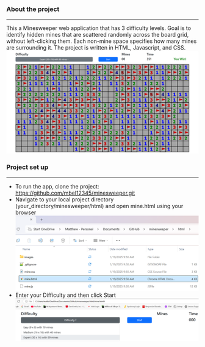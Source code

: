 ### About the project
---

This a Minesweeper web application that has 3 difficulty levels. Goal is to identify hidden mines that are scattered randomly across the board grid, without left-clicking them. Each non-mine space specifies how many mines are surrounding it.
The project is written in HTML, Javascript, and CSS.
![Alt text](https://github.com/mbel12345/minesweeper/blob/main/html/images/completed_expert.png)

### Project set up
---

- To run the app, clone the project: https://github.com/mbel12345/minesweeper.git
- Navigate to your local project directory (your_directory/minesweeper/html) and open mine.html using your browser
![Alt text](https://github.com/mbel12345/minesweeper/blob/main/html/images/open_main_page.png)
- Enter your Difficulty and then click Start
![Alt text](https://github.com/mbel12345/minesweeper/blob/main/html/images/start_game_page.png)




